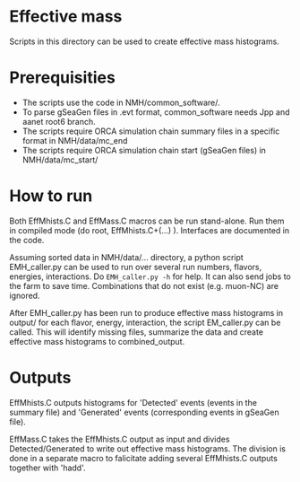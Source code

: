 Effective mass
==============

Scripts in this directory can be used to create effective mass histograms.

Prerequisities
==============
* The scripts use the code in NMH/common_software/.
* To parse gSeaGen files in .evt format, common_software needs Jpp and aanet root6 branch.
* The scripts require ORCA simulation chain summary files in a specific format in NMH/data/mc_end
* The scripts require ORCA simulation chain start (gSeaGen files) in NMH/data/mc_start/

How to run
==========

Both EffMhists.C and EffMass.C macros can be run stand-alone. Run them in compiled mode
(do root, EffMhists.C+(...) ). Interfaces are documented in the code.

Assuming sorted data in NMH/data/... directory, a python script EMH_caller.py can be used to run
over several run numbers, flavors, energies, interactions. Do ```EMH_caller.py -h``` for help. It can also send jobs to the farm to save time. Combinations that do not exist (e.g. muon-NC) are ignored.

After EMH_caller.py has been run to produce effective mass histograms in output/ for each flavor, energy, interaction, the script EM_caller.py can be called. This will identify missing files, summarize the data and create effective mass histograms to combined_output.

Outputs
==========

EffMhists.C outputs histograms for 'Detected' events (events in the summary file) and 'Generated'
events (corresponding events in gSeaGen file).

EffMass.C takes the EffMhists.C output as input and divides Detected/Generated to write out
effective mass histograms. The division is done in a separate macro to falicitate adding several
EffMhists.C outputs together with 'hadd'.